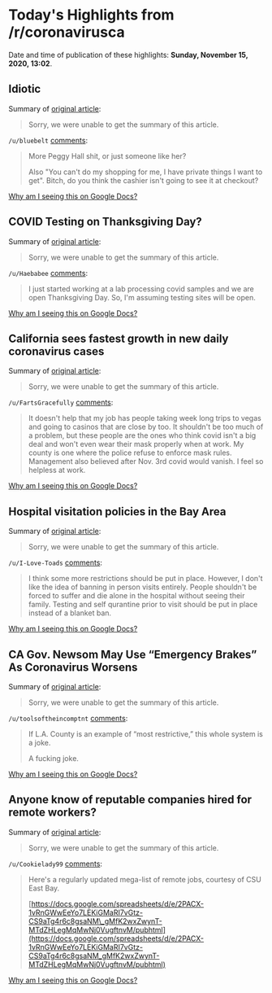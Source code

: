 # Today's Highlights from /r/coronavirusca

Date and time of publication of these highlights: **Sunday, November 15, 2020, 13:02**.

## Idiotic

Summary of [original article](https://v.redd.it/vev91lj48fz51):

> Sorry, we were unable to get the summary of this article.

`/u/bluebelt` [comments](https://www.reddit.com/r/CoronavirusCA/comments/juqpfn/idiotic/):

> More Peggy Hall shit, or just someone like her?
> 
> Also "You can't do my shopping for me, I have private things I want to get". Bitch, do you think the cashier isn't going to see it at checkout?

[Why am I seeing this on Google Docs?](https://docs.google.com/document/d/1Dc6We63vOXIZsc0op-Bt4abqkYjXzOigalQqFxmvvbM/edit?usp=sharing)

## COVID Testing on Thanksgiving Day?

Summary of [original article](https://www.reddit.com/r/CoronavirusCA/comments/juh324/covid_testing_on_thanksgiving_day/):

> Sorry, we were unable to get the summary of this article.

`/u/Haebabee` [comments](https://www.reddit.com/r/CoronavirusCA/comments/juh324/covid_testing_on_thanksgiving_day/):

> I just started working at a lab processing covid samples and we are open Thanksgiving Day. So,  I'm assuming testing sites will be open.

[Why am I seeing this on Google Docs?](https://docs.google.com/document/d/1Dc6We63vOXIZsc0op-Bt4abqkYjXzOigalQqFxmvvbM/edit?usp=sharing)

## California sees fastest growth in new daily coronavirus cases

Summary of [original article](https://www.cnn.com/2020/11/13/us/california-covid-cases-daily-rate-increase/index.html):

> Sorry, we were unable to get the summary of this article.

`/u/FartsGracefully` [comments](https://www.reddit.com/r/CoronavirusCA/comments/ju4obw/california_sees_fastest_growth_in_new_daily/):

> It doesn't help that my job has people taking week long trips to vegas and going to casinos that are close by too. It shouldn't be too much of a problem, but these people are the ones who think covid isn't a big deal and won't even wear their mask properly when at work.  My county is one where the police refuse to enforce mask rules. Management also believed after Nov. 3rd covid would vanish. I feel so helpless at work.

[Why am I seeing this on Google Docs?](https://docs.google.com/document/d/1Dc6We63vOXIZsc0op-Bt4abqkYjXzOigalQqFxmvvbM/edit?usp=sharing)

## Hospital visitation policies in the Bay Area

Summary of [original article](https://www.reddit.com/r/CoronavirusCA/comments/jugcjz/hospital_visitation_policies_in_the_bay_area/):

> Sorry, we were unable to get the summary of this article.

`/u/I-Love-Toads` [comments](https://www.reddit.com/r/CoronavirusCA/comments/jugcjz/hospital_visitation_policies_in_the_bay_area/):

> I think some more restrictions should be put in place. However, I don't like the idea of banning in person visits entirely. People shouldn't be forced to suffer and die alone in the hospital without seeing their family. Testing and self qurantine prior to visit should be put in place instead of a blanket ban.

[Why am I seeing this on Google Docs?](https://docs.google.com/document/d/1Dc6We63vOXIZsc0op-Bt4abqkYjXzOigalQqFxmvvbM/edit?usp=sharing)

## CA Gov. Newsom May Use “Emergency Brakes” As Coronavirus Worsens

Summary of [original article](https://deadline.com/2020/11/california-gavin-newsom-coronavirus-emergency-brakes-restrictions-1234615553/):

> Sorry, we were unable to get the summary of this article.

`/u/toolsoftheincomptnt` [comments](https://www.reddit.com/r/CoronavirusCA/comments/jttcgw/ca_gov_newsom_may_use_emergency_brakes_as/):

> If L.A. County is an example of “most restrictive,” this whole system is a joke.
> 
> A fucking joke.

[Why am I seeing this on Google Docs?](https://docs.google.com/document/d/1Dc6We63vOXIZsc0op-Bt4abqkYjXzOigalQqFxmvvbM/edit?usp=sharing)

## Anyone know of reputable companies hired for remote workers?

Summary of [original article](https://www.reddit.com/r/CoronavirusCA/comments/ju57d5/anyone_know_of_reputable_companies_hired_for/):

> Sorry, we were unable to get the summary of this article.

`/u/Cookielady99` [comments](https://www.reddit.com/r/CoronavirusCA/comments/ju57d5/anyone_know_of_reputable_companies_hired_for/):

> Here's a regularly updated mega-list of remote jobs, courtesy of CSU East Bay.
> 
> [https://docs.google.com/spreadsheets/d/e/2PACX-1vRnGWwEeYo7LEKiGMaRI7vGtz-CS9aTg4r6c8gsaNM\_gMfK2wxZwynT-MTdZHLegMqMwNj0VugftnvM/pubhtml](https://docs.google.com/spreadsheets/d/e/2PACX-1vRnGWwEeYo7LEKiGMaRI7vGtz-CS9aTg4r6c8gsaNM_gMfK2wxZwynT-MTdZHLegMqMwNj0VugftnvM/pubhtml)

[Why am I seeing this on Google Docs?](https://docs.google.com/document/d/1Dc6We63vOXIZsc0op-Bt4abqkYjXzOigalQqFxmvvbM/edit?usp=sharing)

